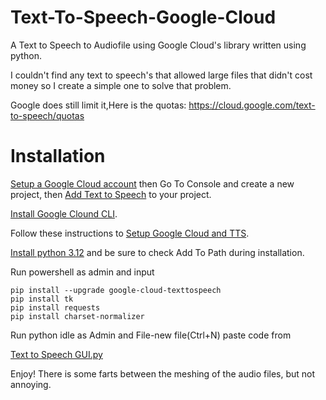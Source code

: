 # Text-To-Speech-Google-Cloud
A Text to Speech to Audiofile using Google Cloud's library written using python. 

I  couldn't find any text to speech's that allowed large files that didn't cost money so I create a simple one to solve that problem. 

Google does still limit it,Here is the quotas: https://cloud.google.com/text-to-speech/quotas

# Installation
[Setup a Google Cloud account](https://console.cloud.google.com/) then Go To Console and create a new project, then [Add Text to Speech](https://console.cloud.google.com/speech/text-to-speech) to your project.

[Install Google Clound CLI](https://cloud.google.com/sdk/docs/install).

Follow these instructions to [Setup Google Cloud and TTS](https://cloud.google.com/text-to-speech/docs/libraries).

[Install python 3.12](https://www.python.org/downloads/release/python-3127/) and be sure to check Add To Path during installation.

Run powershell as admin and input 
```
pip install --upgrade google-cloud-texttospeech
pip install tk
pip install requests
pip install charset-normalizer
```

Run python idle as Admin and File-new file(Ctrl+N) paste code from 

[Text to Speech GUI.py](https://github.com/markpk69/Text-To-Speech-Google-Cloud/blob/496486fe762e9a4879206e6bd29a02c67f7508b5/Text%20to%20Speech%20GUI.py)

Enjoy!
There is some farts between the meshing of the audio files, but not annoying.
